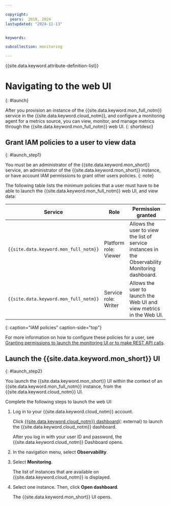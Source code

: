 ```yaml
---

copyright:
  years:  2018, 2024
lastupdated: "2024-11-13"


keywords: 

subcollection: monitoring

---
```


{{site.data.keyword.attribute-definition-list}}

# Navigating to the web UI
{: #launch}

After you provision an instance of the {{site.data.keyword.mon_full_notm}} service in the {{site.data.keyword.cloud_notm}}, and configure a monitoring agent for a metrics source, you can view, monitor, and manage metrics through the {{site.data.keyword.mon_full_notm}} web UI.
{: shortdesc}


## Grant IAM policies to a user to view data
{: #launch_step1}

You must be an administrator of the {{site.data.keyword.mon_short}} service, an administrator of the {{site.data.keyword.mon_short}} instance, or have account IAM permissions to grant other users policies.
{: note}

The following table lists the minimum policies that a user must have to be able to launch the {{site.data.keyword.mon_full_notm}} web UI, and view data:

| Service                        | Role                      | Permission granted     |
|--------------------------------|---------------------------|------------------------|
| `{{site.data.keyword.mon_full_notm}}` | Platform role: Viewer     | Allows the user to view the list of service instances in the Observability Monitoring dashboard. |
| `{{site.data.keyword.mon_full_notm}}` | Service role: Writer      | Allows the user to launch the Web UI and view metrics in the Web UI.  |
{: caption="IAM policies" caption-side="top"}

For more information on how to configure these policies for a user, see [Granting permissions to launch the monitoring UI or to make REST API calls](/docs/monitoring?topic=monitoring-iam_grant).


## Launch the {{site.data.keyword.mon_short}} UI
{: #launch_step2}

You launch the {{site.data.keyword.mon_short}} UI within the context of an {{site.data.keyword.mon_full_notm}} instance, from the {{site.data.keyword.cloud_notm}} UI.

Complete the following steps to launch the web UI:

1. Log in to your {{site.data.keyword.cloud_notm}} account.

    Click [{{site.data.keyword.cloud_notm}} dashboard](https://cloud.ibm.com/login){: external} to launch the {{site.data.keyword.cloud_notm}} dashboard.

	After you log in with your user ID and password, the {{site.data.keyword.cloud_notm}} Dashboard opens.

2. In the navigation menu, select **Observability**.

3. Select **Monitoring**.

    The list of instances that are available on {{site.data.keyword.cloud_notm}} is displayed.

4. Select one instance. Then, click **Open dashboard**.

    The {{site.data.keyword.mon_short}} UI opens.
